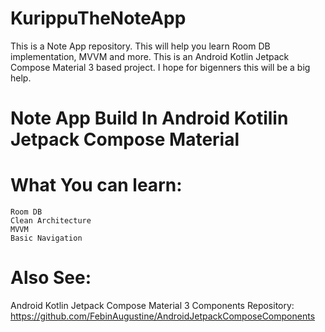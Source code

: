 # KurippuTheNoteApp
This is a Note App repository. This will help you learn Room DB implementation, MVVM and more. This is an Android Kotlin Jetpack Compose Material 3 based project. I hope for bigenners this will be a big help.

# Note App Build In Android Kotilin Jetpack Compose Material

# What You can learn:
    Room DB
    Clean Architecture
    MVVM
    Basic Navigation



# Also See:
Android Kotlin Jetpack Compose Material 3 Components Repository: https://github.com/FebinAugustine/AndroidJetpackComposeComponents

